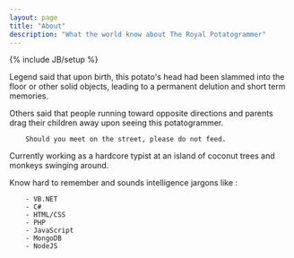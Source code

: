 ```yaml
---
layout: page
title: "About"
description: "What the world know about The Royal Potatogrammer"
---
```

{% include JB/setup %}

Legend said that upon birth, this potato's head had been slammed into the floor or other solid objects, leading to a permanent delution and short term memories.

Others said that people running toward opposite directions and parents drag their children away upon seeing this potatogrammer.

		Should you meet on the street, please do not feed.

Currently working as a hardcore typist at an island of coconut trees and monkeys swinging around.

Know hard to remember and sounds intelligence jargons like :

		- VB.NET
		- C#
		- HTML/CSS
		- PHP
		- JavaScript
		- MongoDB
		- NodeJS
